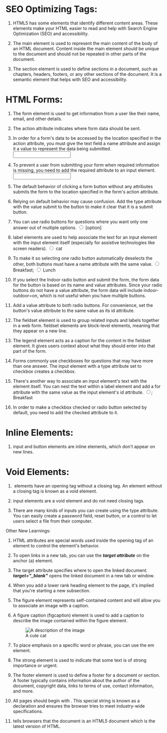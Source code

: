 # SEO Optimizing Tags:



1. HTML5 has some elements that identify different content areas. These elements make your HTML easier to read and help with Search Engine Optimization (SEO) and accessibility.
   
2. The main element is used to represent the main content of the body of an HTML document. Content inside the main element should be unique to the document and should not be repeated in other parts of the document.
   
3. The section element is used to define sections in a document, such as chapters, headers, footers, or any other sections of the document. It is a semantic element that helps with SEO and accessibility.



# HTML Forms:



1. The form element is used to get information from a user like their name, email, and other details.
   
2. The action attribute indicates where form data should be sent. <form action="/submit-url"></form>
   
3. In order for a form's data to be accessed by the location specified in the action attribute, you must give the text field a name attribute and assign it a value to represent the data being submitted. <input type="text" name="name">
   
4. To prevent a user from submitting your form when required information is missing, you need to add the required attribute to an input element. <input type="text" name="firstName" required>
   
5. The default behavior of clicking a form button without any attributes submits the form to the location specified in the form's action attribute.
   
6. Relying on default behavior may cause confusion. Add the type attribute with the value submit to the button to make it clear that it is a submit button.
   
7. You can use radio buttons for questions where you want only one answer out of multiple options. <input type="radio"> \[option]
   
8. label elements are used to help associate the text for an input element with the input element itself (especially for assistive technologies like screen readers). <label><input type="radio"> cat</label>
   
9. To make it so selecting one radio button automatically deselects the other, both buttons must have a name attribute with the same value.
   <input type="radio" name="meal"> Breakfast; <input type="radio" name="meal"> Lunch
   
10. If you select the Indoor radio button and submit the form, the form data for the button is based on its name and value attributes. Since your radio buttons do not have a value attribute, the form data will include indoor-outdoor=on, which is not useful when you have multiple buttons.
    
11. Add a value attribute to both radio buttons. For convenience, set the button's value attribute to the same value as its id attribute.
    
12. The fieldset element is used to group related inputs and labels together in a web form. fieldset elements are block-level elements, meaning that they appear on a new line.
    
13. The legend element acts as a caption for the content in the fieldset element. It gives users context about what they should enter into that part of the form.
    
14. Forms commonly use checkboxes for questions that may have more than one answer. The input element with a type attribute set to checkbox creates a checkbox.
    
15. There's another way to associate an input element's text with the element itself. You can nest the text within a label element and add a for attribute with the same value as the input element's id attribute. <input id="breakfast" type="radio" name="meal" value="breakfast">; <label for="breakfast">Breakfast</label>
    
16. In order to make a checkbox checked or radio button selected by default, you need to add the checked attribute to it.



# Inline Elements:



1. input and button elements are inline elements, which don't appear on new lines.



# Void Elements:



1. <img> elements have an opening tag without a closing tag. An element without a closing tag is known as a void element.
   
2. input elements are a void element and do not need closing tags.
   
3. There are many kinds of inputs you can create using the type attribute. You can easily create a password field, reset button, or a control to let users select a file from their computer.



Other New Learnings:


1. HTML attributes are special words used inside the opening tag of an element to control the element's behavior.
   
2. To open links in a new tab, you can use the ***target attribute*** on the anchor (a) element.
   
3. The target attribute specifies where to open the linked document. ***target="\_blank"*** opens the linked document in a new tab or window.
   
4. When you add a lower rank heading element to the page, it's implied that you're starting a new subsection.
   
5. The figure element represents self-contained content and will allow you to associate an image with a caption.
   
6. A figure caption (figcaption) element is used to add a caption to describe the image contained within the figure element.
   <figure>
     	  <img src="image.jpg" alt="A description of the image">
     	  <figcaption>A cute cat</figcaption>
   </figure>
   
7. To place emphasis on a specific word or phrase, you can use the em element.
   
8. The strong element is used to indicate that some text is of strong importance or urgent.
   
9. The footer element is used to define a footer for a document or section. A footer typically contains information about the author of the document, copyright data, links to terms of use, contact information, and more.
   
10. All pages should begin with <!DOCTYPE html>. This special string is known as a declaration and ensures the browser tries to meet industry-wide specifications.
    
11. <!DOCTYPE html> tells browsers that the document is an HTML5 document which is the latest version of HTML.





&nbsp;	

&nbsp;	

